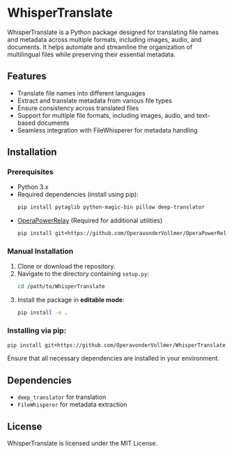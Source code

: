 # WhisperTranslate

WhisperTranslate is a Python package designed for translating file names and metadata across multiple formats, including images, audio, and documents. It helps automate and streamline the organization of multilingual files while preserving their essential metadata.

## Features

- Translate file names into different languages
- Extract and translate metadata from various file types
- Ensure consistency across translated files
- Support for multiple file formats, including images, audio, and text-based documents
- Seamless integration with FileWhisperer for metadata handling

## Installation

### Prerequisites

- Python 3.x
- Required dependencies (install using pip):
  ```sh
  pip install pytaglib python-magic-bin pillow deep-translator
  ```
- [OperaPowerRelay](https://github.com/OperavonderVollmer/OperaPowerRelay) (Required for additional utilities)
  ```sh
  pip install git+https://github.com/OperavonderVollmer/OperaPowerRelay.git@v1.1.2
  ```
  
### Manual Installation

1. Clone or download the repository.
2. Navigate to the directory containing `setup.py`:
   ```sh
   cd /path/to/WhisperTranslate
   ```
3. Install the package in **editable mode**:
   ```sh
   pip install -e .
   ```

### Installing via pip:

```sh
pip install git+https://github.com/OperavonderVollmer/WhisperTranslate.git@main
```

Ensure that all necessary dependencies are installed in your environment.

## Dependencies

- `deep_translator` for translation
- `FileWhisperer` for metadata extraction

## License

WhisperTranslate is licensed under the MIT License.
